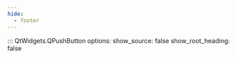 ```yaml
---
hide:
  - footer
---
```


::: QtWidgets.QPushButton
    options:
        show_source: false
        show_root_heading: false